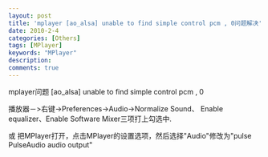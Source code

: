 ```yaml
---
layout: post
title: 'mplayer [ao_alsa] unable to find simple control pcm , 0问题解决'
date: 2010-2-4
categories: [Others]
tags: [MPlayer]
keywords: "MPlayer"
description: 
comments: true
---
```


mplayer问题 [ao_alsa] unable to find simple control pcm , 0

播放器－>右键->Preferences->Audio->Normalize Sound、 Enable equalizer、Enable Software Mixer三项打上勾选中.

或
把MPlayer打开，点击MPlayer的设置选项，然后选择"Audio"修改为"pulse PulseAudio audio output"
